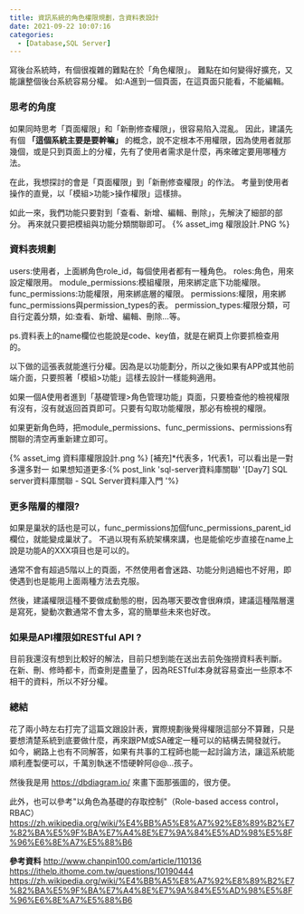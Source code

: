 ```yaml
---
title: 資訊系統的角色權限規劃，含資料表設計
date: 2021-09-22 10:07:16
categories:
  - [Database,SQL Server]
---
```


寫後台系統時，有個很複雜的難點在於「角色權限」。
難點在如何變得好擴充，又能讓整個後台系統容易分權。
如:A進到一個頁面，在這頁面只能看，不能編輯。

### 思考的角度 

如果同時思考「頁面權限」和「新刪修查權限」，很容易陷入混亂。
因此，建議先有個 **「這個系統主要是要幹嘛」** 的概念，說不定根本不用權限，因為使用者就那幾個，或是只到頁面上的分權，先有了使用者需求是什麼，再來確定要用哪種方法。

在此，我想探討的會是「頁面權限」到「新刪修查權限」的作法。
考量到使用者操作的直覺，以「模組>功能>操作權限」這樣排。

如此一來，我們功能只要對到「查看、新增、編輯、刪除」，先解決了細部的部分。
再來就只要把模組與功能分類關聯即可。
{% asset_img 權限設計.PNG %}

### 資料表規劃
users:使用者，上面綁角色role_id，每個使用者都有一種角色。
roles:角色，用來設定權限用。
module_permissions:模組權限，用來綁定底下功能權限。
func_permissions:功能權限，用來綁底層的權限。
permissions:權限，用來綁func_permissions與permission_types的表。
permission_types:權限分類，可自行定義分類，如:查看、新增、編輯、刪除...等。

ps.資料表上的name欄位也能說是code、key值，就是在網頁上你要抓檢查用的。


以下做的這張表就能進行分權。因為是以功能劃分，所以之後如果有APP或其他前端介面，只要照著「模組>功能」這樣去設計一樣能夠適用。

如果一個A使用者進到「基礎管理>角色管理功能」頁面，只要檢查他的檢視權限有沒有，沒有就返回首頁即可。只要有勾取功能權限，那必有檢視的權限。

如果更新角色時，把module_permissions、func_permissions、permissions有關聯的清空再重新建立即可。

{% asset_img 資料庫權限設計.png %}
[補充]*代表多，1代表1，可以看出是一對多還多對一
如果想知道更多:{% post_link 'sql-server資料庫關聯' '[Day7] SQL server資料庫關聯 - SQL Server資料庫入門 '%} 


### 更多階層的權限?
如果是巢狀的話也是可以，func_permissions加個func_permissions_parent_id欄位，就能變成巢狀了。
不過以現有系統架構來講，也是能偷吃步直接在name上說是功能A的XXX項目也是可以的。

通常不會有超過5階以上的頁面，不然使用者會迷路、功能分則過細也不好用，即使遇到也是能用上面兩種方法去克服。

然後，建議權限這種不要做成動態的樹，因為哪天要改會很麻煩，建議這種階層還是寫死，變動次數通常不會太多，寫的簡單些未來也好改。

### 如果是API權限如RESTful API ?
目前我還沒有想到比較好的解法，目前只想到能在送出去前免強撈資料表判斷。
在新、刪、修時都卡，而查則是盡量了，因為RESTful本身就容易查出一些原本不相干的資料，所以不好分權。

### 總結
花了兩小時左右打完了這篇文跟設計表，實際規劃後覺得權限這部分不算難，只是要想清楚系統到底要做什麼，再來跟PM或SA確定一種可以的結構去開發就行。
如今，網路上也有不同解答，如果有共事的工程師也能一起討論方法，讓這系統能順利產製便可以，千萬別執迷不悟硬幹阿@@...孩子。

然後我是用 https://dbdiagram.io/ 來畫下面那張圖的，很方便。

此外，也可以參考"以角色為基礎的存取控制"（Role-based access control，RBAC）
https://zh.wikipedia.org/wiki/%E4%BB%A5%E8%A7%92%E8%89%B2%E7%82%BA%E5%9F%BA%E7%A4%8E%E7%9A%84%E5%AD%98%E5%8F%96%E6%8E%A7%E5%88%B6

**參考資料**
http://www.chanpin100.com/article/110136
https://ithelp.ithome.com.tw/questions/10190444
https://zh.wikipedia.org/wiki/%E4%BB%A5%E8%A7%92%E8%89%B2%E7%82%BA%E5%9F%BA%E7%A4%8E%E7%9A%84%E5%AD%98%E5%8F%96%E6%8E%A7%E5%88%B6